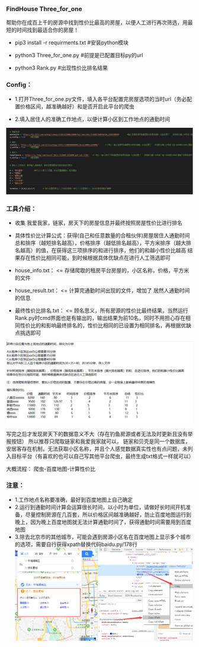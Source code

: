 ### FindHouse Three_for_one
帮助你在成百上千的房源中找到性价比最高的房屋，以便人工进行再次筛选，用最短的时间找到最适合你的房屋！


* pip3 install -r requirments.txt    #安装python模块

* python3 Three_for_one.py         #前提是已配置目标py的url

* python3 Rank.py         #出现性价比排名结果


### Config：

* 1.打开Three_for_one.py文件，填入各平台配置完房屋选项的当时url（务必配置价格区间，越准确越好）和是否开启此平台的爬虫

* 2.填入居住人的准确工作地点，以便计算小区到工作地点的通勤时间

![](./image/config.png)

### 工具介绍：

* 收集 我爱我家，链家，房天下的房屋信息并最终按照房屋性价比进行排名


* 具体性价比计算公式：获得(自己和任意数量的合租伙伴)房屋居住人通勤时间总和排序（越短排名越高），价格排序（越低排名越高），平方米排序（越大排名越高）的值，在获得这三项排序的和进行排序，他们的和越小性价比越高
结果存在性价比相同可能，到时候根据具体优缺点在进行人工筛选即可

* house_info.txt： <= 存储爬取的租房平台房屋的，小区名称，价格，平方米的文件

* house_result.txt： <= 计算完通勤时间出现的文件，增加了 居然人通勤时间的信息

* 最终性价比排名.txt： <= 顾名思义，所有房源的性价比最终结果，当然运行Rank.py时cmd界面也是有输出的，输出结果为前10名，同时不用担心存在相同性价比的和影响最终排名的，性价比相同的已设置为相同排名，再根据优缺点挑选即可


![](./image/rank.png)

写完之后才发现房天下的数据意义不大（存在钓鱼房源或者无法及时更新且没有举报按钮）
所以推荐只爬取链家和我爱我家就可以， 链家和贝壳是同一个数据库，安居客存在机制，无法获取小区名称，并且个人感觉数据真实性也有点问题，未列入目标平台（有喜欢的也可以自己写其他平台爬虫，最终生成txt格式一样就可以）

大概流程： 爬虫-百度地图-计算性价比

### 注意：
* 1.工作地点名称要准确，最好到百度地图上自己确定
* 2.运行到通勤时间计算会运算很长时间，以小时为单位，请做好长时间开机准备，尽量控制房源在几百套，所以价格区间越准确越好，防止百度地图运行到晚上，因为晚上百度地图就无法计算通勤时间了，获得通勤时间需要用到百度地图
* 3.除去北京市的其他城市，可能会遇到房源小区名在百度地图上显示多个城市的选项，需要自行获得xpath替换代码baidu.py/178行
![](./image/xpath.png)


